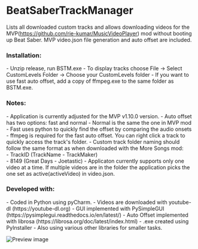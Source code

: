 # BeatSaberTrackManager
Lists all downloaded custom tracks and allows downloading videos for the MVP(https://github.com/rie-kumar/MusicVideoPlayer) mod without booting up Beat Saber. MVP video.json file generation and auto offset are included.

<h3>Installation:</h3>
- Unzip release, run BSTM.exe
- To display tracks choose File -> Select CustomLevels Folder -> Choose your CustomLevels folder
- If you want to use fast auto offset, add a copy of ffmpeg.exe to the same folder as BSTM.exe.

<h3>Notes:</h3>
- Application is currently adjusted for the MVP v1.10.0 version. 
- Auto offset has two options: fast and normal
  - Normal is the same the one in MVP mod
  - Fast uses python to quickly find the offset by comparing the audio onsets
    - ffmpeg is required for the fast auto offset. You can right click a track to quickly access the track's folder.
- Custom track folder naming should follow the same format as when downloaded with the More Songs mod:</br>
  - TrackID (TrackName - TrackMaker)</br>
  - 8149 (Great Days - Joetastic)
- Applicaton currently supports only one video at a time. If multiple videos are in the folder the application picks the one set as active(activeVideo) in video.json.

<h3>Developed with:</h3>
- Coded in Python using pyCharm.
- Videos are downloaded with youtube-dl (https://youtube-dl.org)
- GUI implemented with PySimpleGUI (https://pysimplegui.readthedocs.io/en/latest/)
- Auto Offset implemented with librosa (https://librosa.org/doc/latest/index.html)
- .exe created using PyInstaller
- Also using various other libraries for smaller tasks.

![Preview image](https://www.dropbox.com/s/d9teb2xio3r2nsw/Screenshot%202020-08-24%2002.26.48.png?raw=1)

